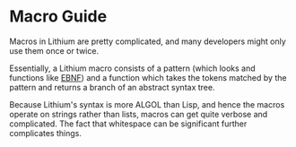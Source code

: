 # Macro Guide

Macros in Lithium are pretty complicated, and many developers might only use them once or twice. 

Essentially, a Lithium macro consists of a pattern (which looks and functions like [EBNF](https://en.wikipedia.org/wiki/EBNF)) and a function which takes the tokens matched by the pattern and returns a branch of an abstract syntax tree. 

Because Lithium's syntax is more ALGOL than Lisp, and hence the macros operate on strings rather than lists, macros can get quite verbose and complicated. The fact that whitespace can be significant further complicates things.